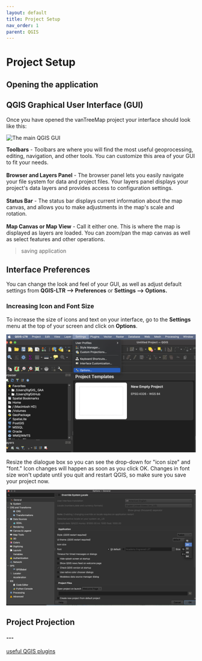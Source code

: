```yaml
---
layout: default
title: Project Setup
nav_order: 1
parent: QGIS
---
```

# Project Setup

## Opening the application


## QGIS Graphical User Interface (GUI)
Once you have opened the vanTreeMap project your interface should look like this:

![The main QGIS GUI](QGIS-GUI-20220518.png "The main QGIS GUI")

**Toolbars** - Toolbars are where you will find the most useful geoprocessing, editing, navigation, and other tools. You can customize this area of your GUI to fit your needs. 
<br>   
**Browser and Layers Panel** - The browser panel lets you easily navigate your file system for data and project files. Your layers panel displays your project's data layers and provides access to configuration settings.   
<br>
**Status Bar** - The status bar displays current information about the map canvas, and allows you to make adjustments in the map's scale and rotation.    
<br>
**Map Canvas or Map View** - Call it either one. This is where the map is displayed as layers are loaded. You can zoom/pan the map canvas as well as select features and other operations.    


> saving application 


## Interface Preferences 
You can change the look and feel of your GUI, as well as adjust default settings from **QGIS-LTR --> Preferences** or **Settings --> Options.** 

### Increasing Icon and Font Size
To increase the size of icons and text on your interface, go to the **Settings** menu at the top of your screen and click on **Options**.
   
![system-settings](./images/settings.png)

Resize the dialogue box so you can see the drop-down for "icon size" and "font." Icon changes will happen as soon as you click OK. Changes in font size won't update until you quit and restart QGIS, so make sure you save your project now. 
   
![system-preferences](./images/system-preferences.png)

## Project Projection 


####  ---
[useful QGIS plugins](https://docs.qgis.org/3.34/en/docs/training_manual/qgis_plugins/plugin_examples.html)


